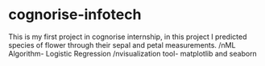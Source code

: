 # cognorise-infotech
This is my first project in cognorise internship, in this project I predicted species of flower through their sepal and petal measurements.
/nML Algorithm- Logistic Regression
/nvisualization tool- matplotlib and seaborn

